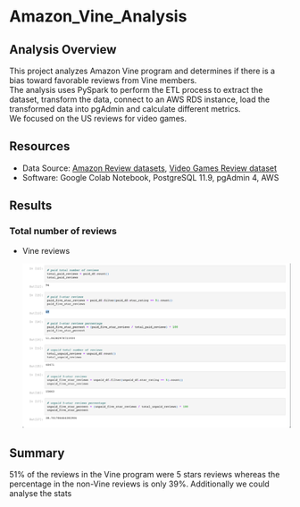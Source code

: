 

# Amazon_Vine_Analysis


## Analysis Overview
This project analyzes Amazon Vine program and determines if there is a bias toward favorable reviews from Vine members.\
The analysis uses PySpark to perform the ETL process to extract the dataset, transform the data, connect to an AWS RDS instance, load the transformed data into pgAdmin and calculate different metrics.\
We focused on the US reviews for video games.

## Resources
- Data Source: [Amazon Review datasets](https://s3.amazonaws.com/amazon-reviews-pds/tsv/index.txt), [Video Games Review dataset](https://s3.amazonaws.com/amazon-reviews-pds/tsv/amazon_reviews_us_Video_Games_v1_00.tsv.gz)
- Software: Google Colab Notebook, PostgreSQL 11.9, pgAdmin 4, AWS

## Results
### Total number of reviews
- Vine reviews <p align="center">
    <img src="https://github.com/joshdaniels/Amazon_Vine_Analysis/blob/main/Screen%20Shot%202022-01-22%20at%206.44.50%20PM.png"> 
</p>



## Summary
51% of the reviews in the Vine program were 5 stars reviews whereas the percentage in the non-Vine reviews is only 39%. 
Additionally we could analyse the stats 

